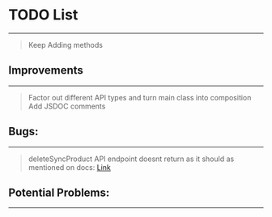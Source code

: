 # TODO List
---
> Keep Adding methods

## Improvements
---
> Factor out different API types and turn main class into composition
> Add JSDOC comments

## Bugs:
---
> deleteSyncProduct API endpoint doesnt return as it should as mentioned on docs: [Link](https://developers.printful.com/docs/?_gl=1*1sbmfdi*_ga*NDMzMTM2Mjk0LjE2ODcyMzU3MDc.*_ga_EZ4XVRL864*MTY4ODc3OTM1NC4xMi4xLjE2ODg3ODEwMzYuMTAuMC4w#operation/deleteSyncProduct)

## Potential Problems:
---